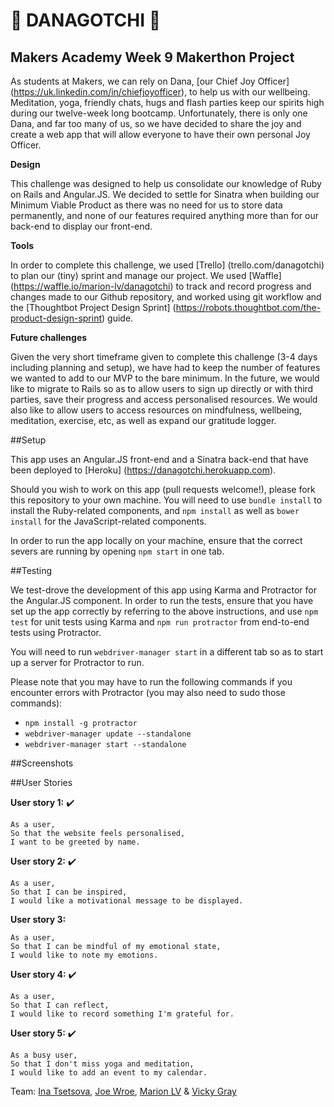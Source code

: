 # :sparkling_heart: DANAGOTCHI :sparkling_heart:

## Makers Academy Week 9 Makerthon Project

As students at Makers, we can rely on Dana, [our Chief Joy Officer] (https://uk.linkedin.com/in/chiefjoyofficer), to help us with our wellbeing. Meditation, yoga, friendly chats, hugs and flash parties keep our spirits high during our twelve-week long bootcamp. Unfortunately, there is only one Dana, and far too many of us, so we have decided to share the joy and create a web app that will allow everyone to have their own personal Joy Officer.

**Design**

This challenge was designed to help us consolidate our knowledge of Ruby on Rails and Angular.JS. We decided to settle for Sinatra when building our Minimum Viable Product as there was no need for us to store data permanently, and none of our features required anything more than for our back-end to display our front-end. 

**Tools**

In order to complete this challenge, we used [Trello] (trello.com/danagotchi) to plan our (tiny) sprint and manage our project. We used [Waffle] (https://waffle.io/marion-lv/danagotchi) to track and record progress and changes made to our Github repository, and worked using git workflow and the [Thoughtbot Project Design Sprint] (https://robots.thoughtbot.com/the-product-design-sprint) guide.

**Future challenges**

Given the very short timeframe given to complete this challenge (3-4 days including planning and setup), we have had to keep the number of features we wanted to add to our MVP to the bare minimum. In the future, we would like to migrate to Rails so as to allow users to sign up directly or with third parties, save their progress and access personalised resources. We would also like to allow users to access resources on mindfulness, wellbeing, meditation, exercise, etc, as well as expand our gratitude logger. 

##Setup

This app uses an Angular.JS front-end and a Sinatra back-end that have been deployed to [Heroku] (https://danagotchi.herokuapp.com). 

Should you wish to work on this app (pull requests welcome!), please fork this repository to your own machine. You will need to use `bundle install` to install the Ruby-related components, and `npm install` as well as `bower install` for the JavaScript-related components.

In order to run the app locally on your machine, ensure that the correct severs are running by opening `npm start` in one tab.

##Testing

We test-drove the development of this app using Karma and Protractor for the Angular.JS component. In order to run the tests, ensure that you have set up the app correctly by referring to the above instructions, and use `npm test` for unit tests using Karma and `npm run protractor` from end-to-end tests using Protractor.

You will need to run `webdriver-manager start` in a different tab so as to start up a server for Protractor to run.

Please note that you may have to run the following commands if you encounter errors with Protractor (you may also need to sudo those commands):

* `npm install -g protractor`
* `webdriver-manager update --standalone`
* `webdriver-manager start --standalone`

##Screenshots

##User Stories

**User story 1:** :heavy_check_mark:
```
As a user,
So that the website feels personalised,
I want to be greeted by name.
```

**User story 2:** :heavy_check_mark:
```
As a user,
So that I can be inspired,
I would like a motivational message to be displayed.
```

**User story 3:**
```
As a user,
So that I can be mindful of my emotional state,
I would like to note my emotions.
```

**User story 4:** :heavy_check_mark:
```
As a user,
So that I can reflect,
I would like to record something I'm grateful for.
```

**User story 5:** :heavy_check_mark:
```
As a busy user,
So that I don't miss yoga and meditation,
I would like to add an event to my calendar.
```
Team:
[Ina Tsetsova](https://github.com/tsetsova), [Joe Wroe](https://github.com/JoeWroe), [Marion LV](https://github.com/marion-lv) & [Vicky Gray](https://github.com/vickymg)
